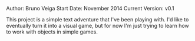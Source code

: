 Author: Bruno Veiga
Start Date: November 2014
Current Version: v0.1

This project is a simple text adventure that I've been playing with. I'd like to eventually turn it into a visual game, but for now I'm just trying to learn how to work with objects in simple games.